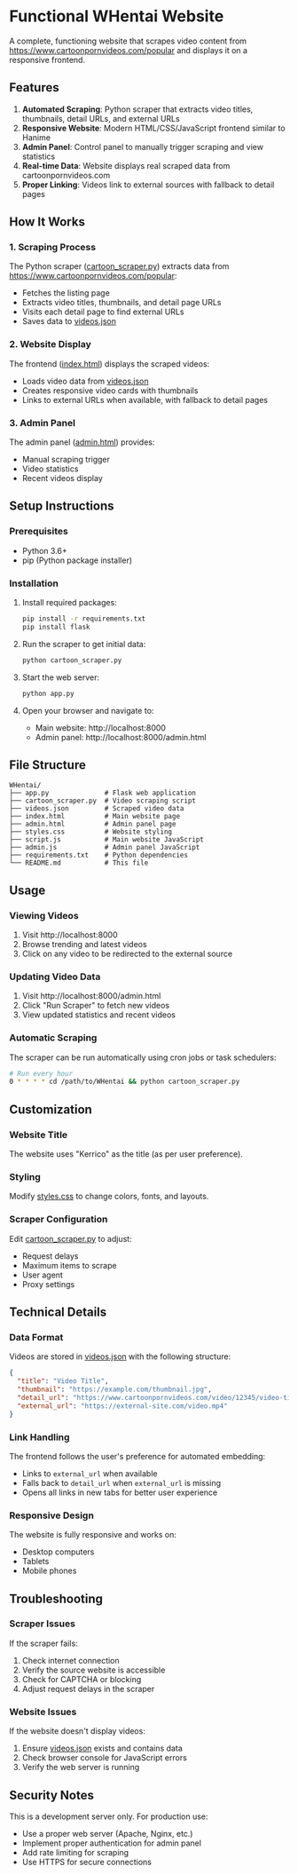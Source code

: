 # Functional WHentai Website

A complete, functioning website that scrapes video content from https://www.cartoonpornvideos.com/popular and displays it on a responsive frontend.

## Features

1. **Automated Scraping**: Python scraper that extracts video titles, thumbnails, detail URLs, and external URLs
2. **Responsive Website**: Modern HTML/CSS/JavaScript frontend similar to Hanime
3. **Admin Panel**: Control panel to manually trigger scraping and view statistics
4. **Real-time Data**: Website displays real scraped data from cartoonpornvideos.com
5. **Proper Linking**: Videos link to external sources with fallback to detail pages

## How It Works

### 1. Scraping Process
The Python scraper ([cartoon_scraper.py](file://d%3A/Website%20Project/WHentai/cartoon_scraper.py)) extracts data from https://www.cartoonpornvideos.com/popular:
- Fetches the listing page
- Extracts video titles, thumbnails, and detail page URLs
- Visits each detail page to find external URLs
- Saves data to [videos.json](file://d%3A/Website%20Project/WHentai/videos.json)

### 2. Website Display
The frontend ([index.html](file://d%3A/Website%20Project/WHentai/index.html)) displays the scraped videos:
- Loads video data from [videos.json](file://d%3A/Website%20Project/WHentai/videos.json)
- Creates responsive video cards with thumbnails
- Links to external URLs when available, with fallback to detail pages

### 3. Admin Panel
The admin panel ([admin.html](file://d%3A/Website%20Project/WHentai/admin.html)) provides:
- Manual scraping trigger
- Video statistics
- Recent videos display

## Setup Instructions

### Prerequisites
- Python 3.6+
- pip (Python package installer)

### Installation
1. Install required packages:
   ```bash
   pip install -r requirements.txt
   pip install flask
   ```

2. Run the scraper to get initial data:
   ```bash
   python cartoon_scraper.py
   ```

3. Start the web server:
   ```bash
   python app.py
   ```

4. Open your browser and navigate to:
   - Main website: http://localhost:8000
   - Admin panel: http://localhost:8000/admin.html

## File Structure

```
WHentai/
├── app.py              # Flask web application
├── cartoon_scraper.py  # Video scraping script
├── videos.json         # Scraped video data
├── index.html          # Main website page
├── admin.html          # Admin panel page
├── styles.css          # Website styling
├── script.js           # Main website JavaScript
├── admin.js            # Admin panel JavaScript
├── requirements.txt    # Python dependencies
└── README.md           # This file
```

## Usage

### Viewing Videos
1. Visit http://localhost:8000
2. Browse trending and latest videos
3. Click on any video to be redirected to the external source

### Updating Video Data
1. Visit http://localhost:8000/admin.html
2. Click "Run Scraper" to fetch new videos
3. View updated statistics and recent videos

### Automatic Scraping
The scraper can be run automatically using cron jobs or task schedulers:
```bash
# Run every hour
0 * * * * cd /path/to/WHentai && python cartoon_scraper.py
```

## Customization

### Website Title
The website uses "Kerrico" as the title (as per user preference).

### Styling
Modify [styles.css](file://d%3A/Website%20Project/WHentai/styles.css) to change colors, fonts, and layouts.

### Scraper Configuration
Edit [cartoon_scraper.py](file://d%3A/Website%20Project/WHentai/cartoon_scraper.py) to adjust:
- Request delays
- Maximum items to scrape
- User agent
- Proxy settings

## Technical Details

### Data Format
Videos are stored in [videos.json](file://d%3A/Website%20Project/WHentai/videos.json) with the following structure:
```json
{
  "title": "Video Title",
  "thumbnail": "https://example.com/thumbnail.jpg",
  "detail_url": "https://www.cartoonpornvideos.com/video/12345/video-title",
  "external_url": "https://external-site.com/video.mp4"
}
```

### Link Handling
The frontend follows the user's preference for automated embedding:
- Links to `external_url` when available
- Falls back to `detail_url` when `external_url` is missing
- Opens all links in new tabs for better user experience

### Responsive Design
The website is fully responsive and works on:
- Desktop computers
- Tablets
- Mobile phones

## Troubleshooting

### Scraper Issues
If the scraper fails:
1. Check internet connection
2. Verify the source website is accessible
3. Check for CAPTCHA or blocking
4. Adjust request delays in the scraper

### Website Issues
If the website doesn't display videos:
1. Ensure [videos.json](file://d%3A/Website%20Project/WHentai/videos.json) exists and contains data
2. Check browser console for JavaScript errors
3. Verify the web server is running

## Security Notes

This is a development server only. For production use:
- Use a proper web server (Apache, Nginx, etc.)
- Implement proper authentication for admin panel
- Add rate limiting for scraping
- Use HTTPS for secure connections